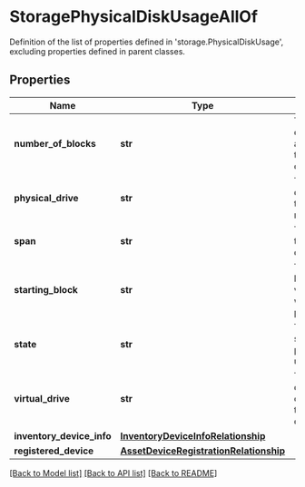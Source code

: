 # StoragePhysicalDiskUsageAllOf

Definition of the list of properties defined in 'storage.PhysicalDiskUsage', excluding properties defined in parent classes.
## Properties
Name | Type | Description | Notes
------------ | ------------- | ------------- | -------------
**number_of_blocks** | **str** | The number of blocks that are a part of the virtual drive. | [optional] [readonly] 
**physical_drive** | **str** | The physical disk for which the usage is reported. | [optional] [readonly] 
**span** | **str** | The span of the physical disk. | [optional] [readonly] 
**starting_block** | **str** | The starting block id of the virtual drive within the physical drive. | [optional] [readonly] 
**state** | **str** | The current state of the physical disk usage. | [optional] [readonly] 
**virtual_drive** | **str** | The virtual drive corresponding to the physical disk. | [optional] [readonly] 
**inventory_device_info** | [**InventoryDeviceInfoRelationship**](InventoryDeviceInfoRelationship.md) |  | [optional] 
**registered_device** | [**AssetDeviceRegistrationRelationship**](AssetDeviceRegistrationRelationship.md) |  | [optional] 

[[Back to Model list]](../README.md#documentation-for-models) [[Back to API list]](../README.md#documentation-for-api-endpoints) [[Back to README]](../README.md)


